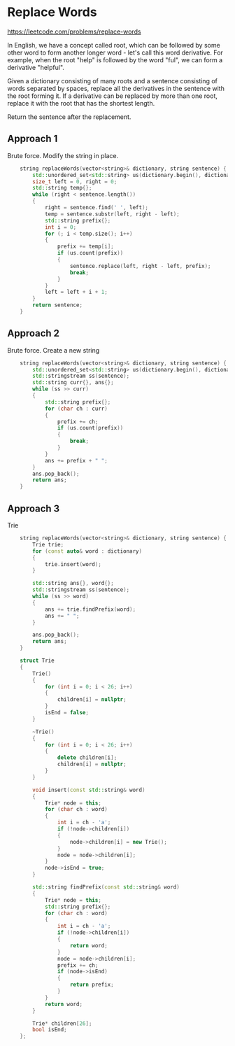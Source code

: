 # Replace Words

https://leetcode.com/problems/replace-words

In English, we have a concept called root, which can be followed by some other word to form another longer word - let's call this word derivative. For example, when the root "help" is followed by the word "ful", we can form a derivative "helpful".

Given a dictionary consisting of many roots and a sentence consisting of words separated by spaces, replace all the derivatives in the sentence with the root forming it. If a derivative can be replaced by more than one root, replace it with the root that has the shortest length.

Return the sentence after the replacement.


## Approach 1

Brute force. Modify the string in place.
``` C++
    string replaceWords(vector<string>& dictionary, string sentence) {
        std::unordered_set<std::string> us(dictionary.begin(), dictionary.end());
        size_t left = 0, right = 0;
        std::string temp{};
        while (right < sentence.length())
        {
            right = sentence.find(' ', left);
            temp = sentence.substr(left, right - left);
            std::string prefix{};
            int i = 0;
            for (; i < temp.size(); i++)
            {
                prefix += temp[i];
                if (us.count(prefix))
                {
                    sentence.replace(left, right - left, prefix);
                    break;
                }
            }
            left = left + i + 1;
        }
        return sentence;
    }
```

## Approach 2

Brute force. Create a new string

``` C++
    string replaceWords(vector<string>& dictionary, string sentence) {
        std::unordered_set<std::string> us(dictionary.begin(), dictionary.end());
        std::stringstream ss(sentence);
        std::string curr{}, ans{};
        while (ss >> curr)
        {
            std::string prefix{};
            for (char ch : curr)
            {
                prefix += ch;
                if (us.count(prefix))
                {
                    break;
                }
            }
            ans += prefix + " ";
        }
        ans.pop_back();
        return ans;
    }
```

## Approach 3

Trie

``` C++
    string replaceWords(vector<string>& dictionary, string sentence) {
        Trie trie;
        for (const auto& word : dictionary)
        {
            trie.insert(word);
        }

        std::string ans{}, word{};
        std::stringstream ss(sentence);
        while (ss >> word)
        {
            ans += trie.findPrefix(word);
            ans += " ";
        }

        ans.pop_back();
        return ans;
    }

    struct Trie
    {
        Trie()
        {
            for (int i = 0; i < 26; i++)
            {
                children[i] = nullptr;
            }
            isEnd = false;
        }

        ~Trie()
        {
            for (int i = 0; i < 26; i++)
            {
                delete children[i];
                children[i] = nullptr;
            }
        }

        void insert(const std::string& word)
        {
            Trie* node = this;
            for (char ch : word)
            {
                int i = ch - 'a';
                if (!node->children[i])
                {
                    node->children[i] = new Trie();
                }
                node = node->children[i];
            }
            node->isEnd = true;
        }

        std::string findPrefix(const std::string& word)
        {
            Trie* node = this;
            std::string prefix{};
            for (char ch : word)
            {
                int i = ch - 'a';
                if (!node->children[i])
                {
                    return word;
                }
                node = node->children[i];
                prefix += ch;
                if (node->isEnd)
                {
                    return prefix;
                }
            }
            return word;
        }

        Trie* children[26];
        bool isEnd;
    };
```